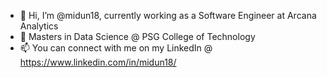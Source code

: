 - 👋 Hi, I’m @midun18, currently working as a Software Engineer at Arcana Analytics
- 🌱 Masters in Data Science @ PSG College of Technology
- 📫 You can connect with me on my LinkedIn @ https://www.linkedin.com/in/midun18/

<!---
midun18/midun18 is a ✨ special ✨ repository because its `README.md` (this file) appears on your GitHub profile.
You can click the Preview link to take a look at your changes.
--->
